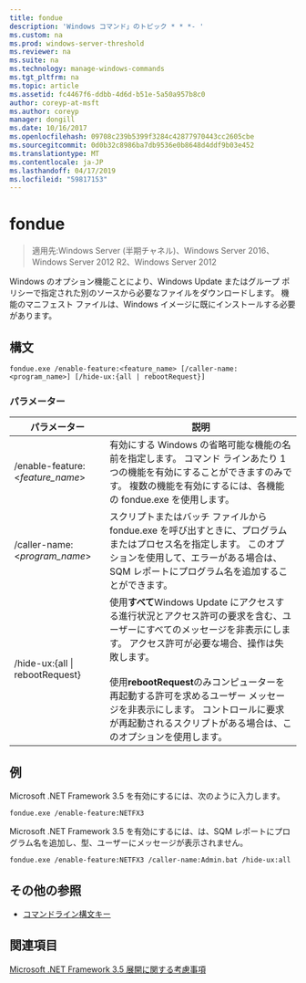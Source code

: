 ```yaml
---
title: fondue
description: 'Windows コマンド」のトピック * * *- '
ms.custom: na
ms.prod: windows-server-threshold
ms.reviewer: na
ms.suite: na
ms.technology: manage-windows-commands
ms.tgt_pltfrm: na
ms.topic: article
ms.assetid: fc4467f6-ddbb-4d6d-b51e-5a50a957b8c0
author: coreyp-at-msft
ms.author: coreyp
manager: dongill
ms.date: 10/16/2017
ms.openlocfilehash: 09708c239b5399f3284c42877970443cc2605cbe
ms.sourcegitcommit: 0d0b32c8986ba7db9536e0b8648d4ddf9b03e452
ms.translationtype: MT
ms.contentlocale: ja-JP
ms.lasthandoff: 04/17/2019
ms.locfileid: "59817153"
---
```

# <a name="fondue"></a>fondue

>適用先:Windows Server (半期チャネル)、Windows Server 2016、Windows Server 2012 R2、Windows Server 2012

Windows のオプション機能ことにより、Windows Update またはグループ ポリシーで指定された別のソースから必要なファイルをダウンロードします。 機能のマニフェスト ファイルは、Windows イメージに既にインストールする必要があります。 
## <a name="syntax"></a>構文
```
fondue.exe /enable-feature:<feature_name> [/caller-name:<program_name>] [/hide-ux:{all | rebootRequest}]
```
### <a name="parameters"></a>パラメーター
|パラメーター|説明|
|-------|--------|
|/enable-feature: <*feature_name*>|有効にする Windows の省略可能な機能の名前を指定します。 コマンド ラインあたり 1 つの機能を有効にすることができますのみです。 複数の機能を有効にするには、各機能の fondue.exe を使用します。|
|/caller-name:<*program_name*>|スクリプトまたはバッチ ファイルから fondue.exe を呼び出すときに、プログラムまたはプロセス名を指定します。 このオプションを使用して、エラーがある場合は、SQM レポートにプログラム名を追加することができます。|
|/hide-ux:{all &#124; rebootRequest}|使用**すべて**Windows Update にアクセスする進行状況とアクセス許可の要求を含む、ユーザーにすべてのメッセージを非表示にします。 アクセス許可が必要な場合、操作は失敗します。<br /><br />使用**rebootRequest**のみコンピューターを再起動する許可を求めるユーザー メッセージを非表示にします。 コントロールに要求が再起動されるスクリプトがある場合は、このオプションを使用します。|
## <a name="BKMK_Examples"></a>例
Microsoft .NET Framework 3.5 を有効にするには、次のように入力します。
```
fondue.exe /enable-feature:NETFX3
```
Microsoft .NET Framework 3.5 を有効にするには、は、SQM レポートにプログラム名を追加し、型、ユーザーにメッセージが表示されません。
```
fondue.exe /enable-feature:NETFX3 /caller-name:Admin.bat /hide-ux:all
```
## <a name="additional-references"></a>その他の参照
-   [コマンドライン構文キー](command-line-syntax-key.md)
## <a name="see-also"></a>関連項目
[Microsoft .NET Framework 3.5 展開に関する考慮事項](https://go.microsoft.com/fwlink/?LinkId=248869)
